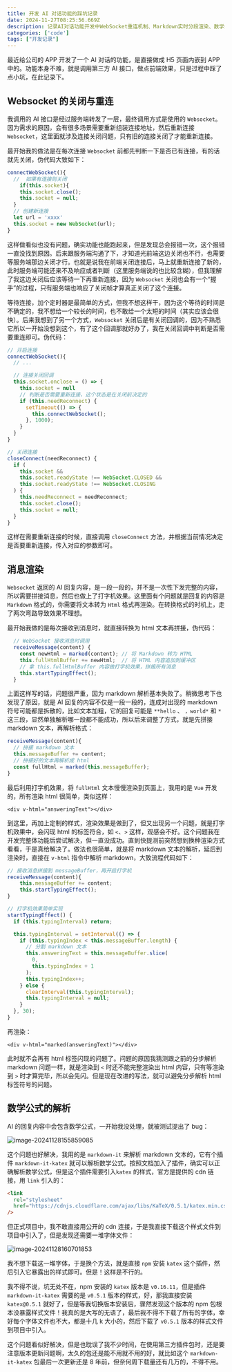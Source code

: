 ```yaml
---
title: 开发 AI 对话功能的踩坑记录
date: 2024-11-27T08:25:56.669Z
description: 记录AI对话功能开发中WebSocket重连机制、Markdown实时分段渲染、数学公式解析等关键问题及解决方案。
categories: ['code']
tags: ["开发记录"]
---
```


最近给公司的 APP 开发了一个 AI 对话的功能，是直接做成 H5 页面内嵌到 APP 中的。功能本身不难，就是调用第三方 AI 接口，做点前端效果，只是过程中踩了点小坑，在此记录下。

<!-- more -->

## Websocket 的关闭与重连

我调用的 AI 接口是经过服务端转发了一层，最终调用方式是使用的 `Websocket`。因为需求的原因，会有很多场景需要重新组装连接地址，然后重新连接 `Websocket`，这里面就涉及连接关闭问题，只有旧的连接关闭了才能重新连接。

最开始我的做法是在每次连接 `Websocket` 前都先判断一下是否已有连接，有的话就先关闭，伪代码大致如下：

```javascript
connectWebSocket(){
  //  如果有连接则关闭
	if(this.socket){
    this.socket.close();
    this.socket = null;
  }
  // 创建新连接
  let url = 'xxxx'
  this.socket = new WebSocket(url);
}
```

这样做看似也没有问题，确实功能也能跑起来，但是发现总会报错一次，这个报错一直没找到原因。后来跟服务端沟通了下，才知道光前端这边关闭也不行，也需要等服务端那边关闭才行。也就是说我在前端关闭连接后，马上就重新连接了新的，此时服务端可能还来不及响应或者判断（这里服务端说的也比较含糊），但我理解了我这边关闭后应该等待一下再重新连接，因为 `Websocket` 关闭也会有一个“握手”的过程，只有服务端也响应了关闭帧才算真正关闭了这个连接。

等待连接，加个定时器是最简单的方式，但我不想这样干，因为这个等待的时间是不确定的，我不想给一个较长的时间，也不敢给一个太短的时间（其实应该会很快）。后来我想到了另一个方式，`Websocket` 关闭后是有关闭回调的，因为不熟悉它所以一开始没想到这个，有了这个回调那就好办了，我在关闭回调中判断是否需要重连即可。伪代码：

```javascript
// 开启连接
connectWebSocket(){
  // ...

  // 连接关闭回调
  this.socket.onclose = () => {
    this.socket = null
    // 判断是否需要重新连接，这个状态是在关闭前决定的
    if (this.needReconnect) {
      setTimeout(() => {
        this.connectWebSocket();
      }, 1000);
    }
  }
}

// 关闭连接
closeConnect(needReconnect) {
  if (
    this.socket &&
    this.socket.readyState !== WebSocket.CLOSED &&
    this.socket.readyState !== WebSocket.CLOSING
  ) {
    this.needReconnect = needReconnect;
    this.socket.close();
    this.socket = null;
  }
}
```

这样在需要重新连接的时候，直接调用 `closeConnect` 方法，并根据当前情况决定是否要重新连接，传入对应的参数即可。

## 消息渲染

`Websocket` 返回的 AI 回复内容，是一段一段的，并不是一次性下发完整的内容，所以需要拼接消息，然后也做上了打字机效果。这里面有个问题就是回复的内容是 `Markdown` 格式的，你需要将文本转为 `Html` 格式再渲染。在转换格式的时机上，走了两次弯路导致效果不理想。

最开始我做的是每次接收到消息时，就直接转换为 html 文本再拼接，伪代码：

```js
  // WebSocket 接收消息时调用
  receiveMessage(content) {
    const newHtml = marked(content); // 将 Markdown 转为 HTML
    this.fullHtmlBuffer += newHtml;  // 将 HTML 内容追加到缓冲区
    // 拿 this.fullHtmlBuffer 内容做打字机效果，拼接所有消息
    this.startTypingEffect();
  }
```

上面这样写的话，问题很严重，因为 markdown 解析基本失败了。稍微思考下也发现了原因，就是 AI 回复的内容不仅是一段一段的，连成对出现的 markdown 符号可能都是拆散的，比如文本加粗，它的回复可能是 `**hello` 、 `，world*` 和 `*` 这三段，显然单独解析哪一段都不能成功，所以后来调整了方式，就是先拼接 markdown 文本，再解析格式：

```javascript
receiveMessage(content){
  // 拼接 markdown 文本
  this.messageBuffer += content;
  // 拼接好的文本再解析成 html
  const fullHtml = marked(this.messageBuffer);
}
```

最后利用打字机效果，将 `fullHtml` 文本慢慢渲染到页面上，我用的是 `Vue` 开发的，所有渲染 html 很简单，类似这样：

```vue
<div v-html="answeringText"></div>
```

到这里，再加上定制的样式，渲染效果是做到了，但又出现另一个问题，就是打字机效果中，会闪现 html 的标签符合，如 `<`、`>` 这样，观感会不好。这个问题我在开发完整体功能后尝试解决，但一直没成功。直到快提测前突然想到换种渲染方式看看，于是真给解决了。做法也很简单，就是将 markdown 文本的解析，延后到渲染时，直接在 `v-html` 指令中解析 markdown，大致流程代码如下：

```javascript
// 接收消息拼接到 messageBuffer，再开启打字机
receiveMessage(content){
    this.messageBuffer += content;
  	this.startTypingEffect();
}

// 打字机效果简单实现
startTypingEffect() {
  if (this.typingInterval) return;

  this.typingInterval = setInterval(() => {
    if (this.typingIndex < this.messageBuffer.length) {
      // 分割 markdown 文本
      this.answeringText = this.messageBuffer.slice(
        0,
        this.typingIndex + 1
      );
      this.typingIndex++;
    } else {
      clearInterval(this.typingInterval);
      this.typingInterval = null;
    }
  }, 30);
}
```

再渲染：

```vue
<div v-html="marked(answeringText)"></div>
```

此时就不会再有 html 标签闪现的问题了。问题的原因我猜测跟之前的分步解析 markdown 问题一样，就是渲染到 `<` 时还不能完整渲染出 html 内容，只有等渲染到 `>` 时才算完毕，所以会先闪。但是现在改进的写法，就可以避免分步解析 html 标签符号的问题。

## 数学公式的解析

AI 的回复内容中会包含数学公式，一开始我没处理，就被测试提出了 bug：

![image-20241128155859085](https://img.wjian.xyz/2024/image-20241128155859085.png)

这个问题也好解决，我用的是 `markdown-it` 来解析 markdown 文本的，它有个插件 `markdown-it-katex` 就可以解析数学公式。按照文档加入了插件，确实可以正确解析数学公式，但是这个插件需要引入`katex` 的样式，官方是提供的 cdn 链接，用 `link` 引入的：

```html
<link
  rel="stylesheet"
  href="https://cdnjs.cloudflare.com/ajax/libs/KaTeX/0.5.1/katex.min.css"
/>
```

但正式项目中，我不敢直接用公开的 cdn 连接，于是我直接下载这个样式文件到项目中引入了，但是发现还需要一堆字体文件：

![image-20241128160701853](https://img.wjian.xyz/2024/image-20241128160701853.png)

我不想下载这一堆字体，于是换个方法，就是直接 `npm` 安装 `katex` 这个插件，然后引入它暴露出的样式即可。但是！这样是不行的。

我不得不说，坑无处不在，npm 安装的 `katex` 版本是 `v0.16.11`，但是插件 `markdown-it-katex` 需要的是 `v0.5.1` 版本的样式，好，那我直接安装 `katex@0.5.1` 就好了，但是等我切换版本安装后，骤然发现这个版本的 npm 包根本没暴露样式文件！我真的是大写的无语了，最后我不得不下载了所有的字体，幸好每个字体文件也不大，都是十几 k 大小的，然后下载了 `v0.5.1` 版本的样式文件到项目中引入。

这个问题看似好解决，但是也耽误了我不少时间，在使用第三方插件包时，还是要注意版本更新问题啊，太久的包还是能不用就不用的好，就比如这个 `markdown-it-katex` 包最后一次更新还是 8 年前，但奈何周下载量还有几万的，不得不用。
